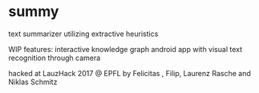 # summy
text summarizer utilizing extractive heuristics

WIP features:  interactive knowledge graph
               android app with visual text recognition through camera



hacked at LauzHack 2017 @ EPFL
by Felicitas , Filip, Laurenz Rasche and Niklas Schmitz
